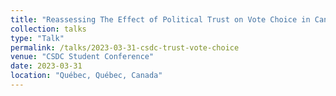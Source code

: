 ```yaml
---
title: "Reassessing The Effect of Political Trust on Vote Choice in Canada: A Longitudinal Perspective (2000-2021)"
collection: talks
type: "Talk"
permalink: /talks/2023-03-31-csdc-trust-vote-choice
venue: "CSDC Student Conference"
date: 2023-03-31
location: "Québec, Québec, Canada"
---
```


